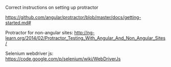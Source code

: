 Correct instructions on setting up protractor

https://github.com/angular/protractor/blob/master/docs/getting-started.md#

Protractor for non-angular sites: http://ng-learn.org/2014/02/Protractor_Testing_With_Angular_And_Non_Angular_Sites/

Selenium webdriver js: https://code.google.com/p/selenium/wiki/WebDriverJs